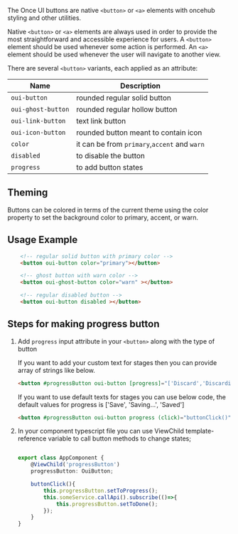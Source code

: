 The Once UI buttons are native `<button>` or `<a>` elements with oncehub styling and other utilities.


Native `<button>` or `<a>` elements are always used in order to provide the most straightforward and accessible experience for users.
A `<button>` element should be used whenever some action is performed. An `<a>` element should be used whenever the user will navigate to another view.

There are several `<button>` variants, each applied as an attribute:

| **Name**                        | **Description**                                            |
| -----------------------------   | ---------------------------------------------------------- |
| `oui-button`                    | rounded regular solid button                               |      
| `oui-ghost-button`              | rounded regular hollow button                              |
| `oui-link-button`               | text link button                                           |
| `oui-icon-button`               | rounded button meant to contain icon                       |
| `color`                         | it can be from `primary`,`accent` and `warn`               |
| `disabled`                      | to disable the button                                      |
| `progress`                      | to add button states                                       |


## Theming

Buttons can be colored in terms of the current theme using the color property to set the background color to primary, accent, or warn.

## Usage Example

```html
    <!-- regular solid button with primary color -->
    <button oui-button color="primary"></button>

    <!-- ghost button with warn color -->
    <button oui-ghost-button color="warn" ></button>

    <!-- regular disabled button -->
    <button oui-button disabled ></button>
```

## Steps for making progress button

1. Add `progress` input attribute in your `<button>` along with the type of button

    If you want to add your custom text for stages then you can provide array of strings like below.

    ``` html
    <button #progressButton oui-button [progress]="['Discard','Discarding...','Discarded']" (click)="buttonClick()"></button>
    ```

    If you want to use default texts for stages you can use below code, the default values 
    for progress is ['Save', 'Saving...', 'Saved']

    ``` html
    <button #progressButton oui-button progress (click)="buttonClick()"></button>
    ```


2. In your component typescript file you can use ViewChild template-reference variable to call button methods to change states;

    ```typescript

    export class AppComponent {
        @ViewChild('progressButton')
        progressButton: OuiButton;

        buttonClick(){
            this.progressButton.setToProgress();
            this.someService.callApi().subscribe(()=>{
                this.progressButton.setToDone();
            });
        }
    }

    ```

